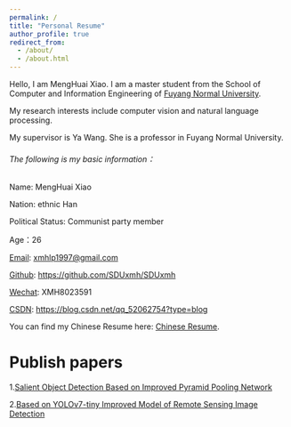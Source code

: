 ```yaml
---
permalink: /
title: "Personal Resume"
author_profile: true
redirect_from: 
  - /about/
  - /about.html
---
```

Hello, I am MengHuai Xiao. I am a master student from the School of Computer and Information Engineering of [Fuyang Normal University](https://www.fynu.edu.cn). 

My research interests include computer vision and natural language processing.

My supervisor is Ya Wang. She is a professor in Fuyang Normal University.

###### The following is my basic information：

Name: MengHuai Xiao

Nation: ethnic Han

Political Status: Communist party member

Age：26

[Email](xmhlp1997@gmail.com): xmhlp1997@gmail.com

[Github](https://github.com/SDUxmh/SDUxmh): https://github.com/SDUxmh/SDUxmh

[Wechat](../images/Wechat.png): XMH8023591 

[CSDN](https://blog.csdn.net/qq_52062754?type=blog): https://blog.csdn.net/qq_52062754?type=blog

You can find my Chinese Resume here: [Chinese Resume](../files/chinese_resume.pdf).

Publish papers
===========
1.[Salient Object Detection Based on Improved Pyramid Pooling Network](https://ieeexplore.ieee.org/document/10335231)

2.[Based on YOLOv7-tiny Improved Model of Remote Sensing Image Detection](https://ieeexplore.ieee.org/document/10335430)


